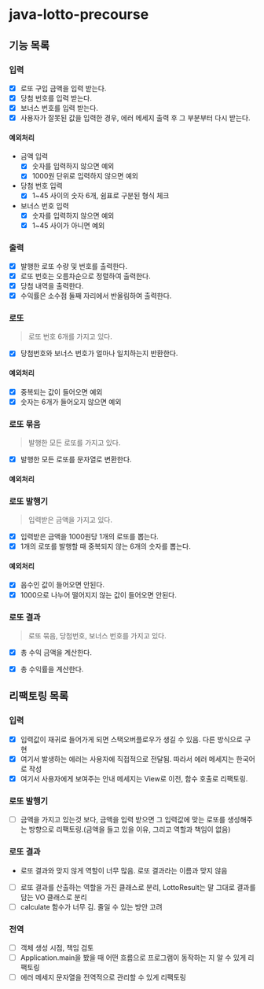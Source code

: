 # java-lotto-precourse
## 기능 목록

### 입력
- [x] 로또 구입 금액을 입력 받는다.
- [x] 당첨 번호를 입력 받는다.
- [x] 보너스 번호를 입력 받는다.
- [x] 사용자가 잘못된 값을 입력한 경우, 에러 메세지 출력 후 그 부분부터 다시 받는다.

#### 예외처리
- 금액 입력
  - [x] 숫자를 입력하지 않으면 예외
  - [x] 1000원 단위로 입력하지 않으면 예외

- 당첨 번호 입력
  - [x] 1~45 사이의 숫자 6개, 쉼표로 구분된 형식 체크

- 보너스 번호 입력
  - [x] 숫자를 입력하지 않으면 예외
  - [x] 1~45 사이가 아니면 예외

### 출력
- [x] 발행한 로또 수량 및 번호를 출력한다.
- [x] 로또 번호는 오름차순으로 정렬하여 출력한다.
- [x] 당첨 내역을 출력한다.
- [x] 수익률은 소수점 둘째 자리에서 반올림하여 출력한다.

### 로또
> 로또 번호 6개를 가지고 있다.
- [x] 당첨번호와 보너스 번호가 얼마나 일치하는지 반환한다.

#### 예외처리
- [x] 중복되는 값이 들어오면 예외
- [x] 숫자는 6개가 들어오지 않으면 예외

### 로또 묶음
> 발행한 모든 로또를 가지고 있다.
- [x] 발행한 모든 로또를 문자열로 변환한다.

#### 예외처리


### 로또 발행기
> 입력받은 금액을 가지고 있다.
- [x] 입력받은 금액을 1000원당 1개의 로또를 뽑는다.
- [x] 1개의 로또를 발행할 때 중복되지 않는 6개의 숫자를 뽑는다.

#### 예외처리
- [x] 음수인 값이 들어오면 안된다.
- [x] 1000으로 나누어 떨어지지 않는 값이 들어오면 안된다.

### 로또 결과
> 로또 묶음, 당첨번호, 보너스 번호를 가지고 있다.
- [x] 총 수익 금액을 계산한다.
- [x] 총 수익률을 계산한다.


## 리팩토링 목록
### 입력
- [x] 입력값이 재귀로 들어가게 되면 스택오버플로우가 생길 수 있음. 다른 방식으로 구현
- [x] 여기서 발생하는 에러는 사용자에 직접적으로 전달됨. 따라서 에러 메세지는 한국어로 작성
- [x] 여기서 사용자에게 보여주는 안내 메세지는 View로 이전, 함수 호출로 리팩토링.

### 로또 발행기
- [ ] 금액을 가지고 있는것 보다, 금액을 입력 받으면 그 입력값에 맞는 로또를 생성해주는 방향으로 리팩토링.(금액을 들고 있을 이유, 그리고 역할과 책임이 없음)

### 로또 결과
- 로또 결과와 맞지 않게 역할이 너무 많음. 로또 결과라는 이름과 맞지 않음
- [ ] 로또 결과를 산출하는 역할을 가진 클래스로 분리, LottoResult는 말 그대로 결과를 담는 VO 클래스로 분리
- [ ] calculate 함수가 너무 김. 줄일 수 있는 방안 고려 

### 전역
- [ ] 객체 생성 시점, 책임 검토
- [ ] Application.main을 봤을 때 어떤 흐름으로 프로그램이 동작하는 지 알 수 있게 리팩토링
- [ ] 에러 메세지 문자열을 전역적으로 관리할 수 있게 리팩토링
